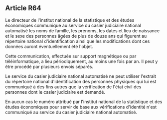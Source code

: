 Article R64
----
Le directeur de l'institut national de la statistique et des études économiques
communique au service du casier judiciaire national automatisé les noms de
famille, les prénoms, les dates et lieu de naissance et le sexe des personnes
âgées de plus de douze ans qui figurent au répertoire national d'identification
ainsi que les modifications dont ces données auront éventuellement été l'objet.

Cette communication, effectuée sur support magnétique ou par téléinformatique, a
lieu périodiquement, au moins une fois par an. Il peut y être procédé par
plusieurs envois séparés.

Le service du casier judiciaire national automatisé ne peut utiliser l'extrait
du répertoire national d'identification des personnes physiques qui lui est
communiqué à des fins autres que la vérification de l'état civil des personnes
dont le casier judiciaire est demandé.

En aucun cas le numéro attribué par l'institut national de la statistique et des
études économiques pour servir de base aux vérifications d'identité n'est
communiqué au service du casier judiciaire national automatisé.

